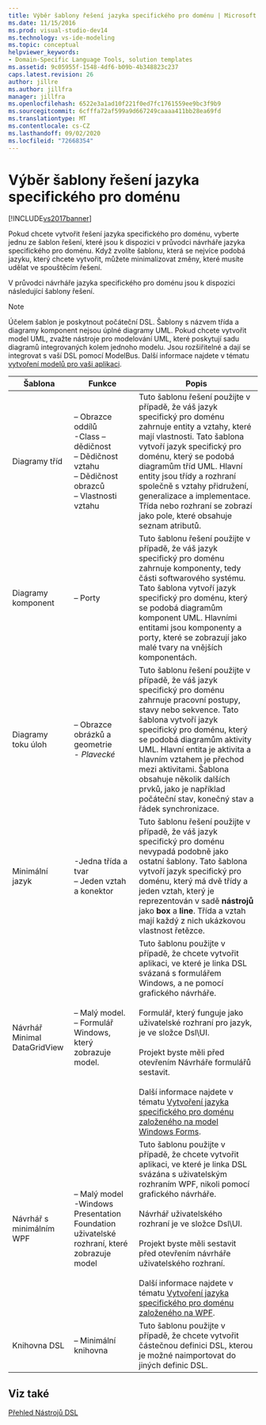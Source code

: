 ```yaml
---
title: Výběr šablony řešení jazyka specifického pro doménu | Microsoft Docs
ms.date: 11/15/2016
ms.prod: visual-studio-dev14
ms.technology: vs-ide-modeling
ms.topic: conceptual
helpviewer_keywords:
- Domain-Specific Language Tools, solution templates
ms.assetid: 9c05955f-1548-4df6-b09b-4b348823c237
caps.latest.revision: 26
author: jillre
ms.author: jillfra
manager: jillfra
ms.openlocfilehash: 6522e3a1ad10f221f0ed7fc1761559ee9bc3f9b9
ms.sourcegitcommit: 6cfffa72af599a9d667249caaaa411bb28ea69fd
ms.translationtype: MT
ms.contentlocale: cs-CZ
ms.lasthandoff: 09/02/2020
ms.locfileid: "72668354"
---
```

# <a name="choosing-a-domain-specific-language-solution-template"></a>Výběr šablony řešení jazyka specifického pro doménu
[!INCLUDE[vs2017banner](../includes/vs2017banner.md)]

Pokud chcete vytvořit řešení jazyka specifického pro doménu, vyberte jednu ze šablon řešení, které jsou k dispozici v průvodci návrháře jazyka specifického pro doménu. Když zvolíte šablonu, která se nejvíce podobá jazyku, který chcete vytvořit, můžete minimalizovat změny, které musíte udělat ve spouštěcím řešení.

 V průvodci návrháře jazyka specifického pro doménu jsou k dispozici následující šablony řešení.

> [!NOTE]
> Účelem šablon je poskytnout počáteční DSL. Šablony s názvem třída a diagramy komponent nejsou úplné diagramy UML. Pokud chcete vytvořit model UML, zvažte nástroje pro modelování UML, které poskytují sadu diagramů integrovaných kolem jednoho modelu. Jsou rozšiřitelné a dají se integrovat s vaší DSL pomocí ModelBus. Další informace najdete v tématu [vytvoření modelů pro vaši aplikaci](../modeling/create-models-for-your-app.md).

|Šablona|Funkce|Popis|
|--------------|--------------|-----------------|
|Diagramy tříd|– Obrazce oddílů<br />-Class – dědičnost<br />– Dědičnost vztahu<br />– Dědičnost obrazců<br />– Vlastnosti vztahu|Tuto šablonu řešení použijte v případě, že váš jazyk specifický pro doménu zahrnuje entity a vztahy, které mají vlastnosti. Tato šablona vytvoří jazyk specifický pro doménu, který se podobá diagramům tříd UML. Hlavní entity jsou třídy a rozhraní společně s vztahy přidružení, generalizace a implementace. Třída nebo rozhraní se zobrazí jako pole, které obsahuje seznam atributů.|
|Diagramy komponent|– Porty|Tuto šablonu řešení použijte v případě, že váš jazyk specifický pro doménu zahrnuje komponenty, tedy části softwarového systému. Tato šablona vytvoří jazyk specifický pro doménu, který se podobá diagramům komponent UML. Hlavními entitami jsou komponenty a porty, které se zobrazují jako malé tvary na vnějších komponentách.|
|Diagramy toku úloh|– Obrazce obrázků a geometrie<br />-   *Plavecké*|Tuto šablonu řešení použijte v případě, že váš jazyk specifický pro doménu zahrnuje pracovní postupy, stavy nebo sekvence. Tato šablona vytvoří jazyk specifický pro doménu, který se podobá diagramům aktivity UML. Hlavní entita je aktivita a hlavním vztahem je přechod mezi aktivitami. Šablona obsahuje několik dalších prvků, jako je například počáteční stav, konečný stav a řádek synchronizace.|
|Minimální jazyk|-Jedna třída a tvar<br />– Jeden vztah a konektor|Tuto šablonu řešení použijte v případě, že váš jazyk specifický pro doménu nevypadá podobně jako ostatní šablony. Tato šablona vytvoří jazyk specifický pro doménu, který má dvě třídy a jeden vztah, který je reprezentován v sadě **nástrojů** jako **box** a **line**. Třída a vztah mají každý z nich ukázkovou vlastnost řetězce.|
|Návrhář Minimal DataGridView|– Malý model.<br />– Formulář Windows, který zobrazuje model.|Tuto šablonu použijte v případě, že chcete vytvořit aplikaci, ve které je linka DSL svázaná s formulářem Windows, a ne pomocí grafického návrháře.<br /><br /> Formulář, který funguje jako uživatelské rozhraní pro jazyk, je ve složce Dsl\UI.<br /><br /> Projekt byste měli před otevřením Návrháře formulářů sestavit.<br /><br /> Další informace najdete v tématu [Vytvoření jazyka specifického pro doménu založeného na model Windows Forms](../modeling/creating-a-windows-forms-based-domain-specific-language.md).|
|Návrhář s minimálním WPF|– Malý model<br />-Windows Presentation Foundation uživatelské rozhraní, které zobrazuje model|Tuto šablonu použijte v případě, že chcete vytvořit aplikaci, ve které je linka DSL svázána s uživatelským rozhraním WPF, nikoli pomocí grafického návrháře.<br /><br /> Návrhář uživatelského rozhraní je ve složce Dsl\UI.<br /><br /> Projekt byste měli sestavit před otevřením návrháře uživatelského rozhraní.<br /><br /> Další informace najdete v tématu [Vytvoření jazyka specifického pro doménu založeného na WPF](../modeling/creating-a-wpf-based-domain-specific-language.md).|
|Knihovna DSL|– Minimální knihovna|Tuto šablonu použijte v případě, že chcete vytvořit částečnou definici DSL, kterou je možné naimportovat do jiných definic DSL.|

## <a name="see-also"></a>Viz také
 [Přehled Nástrojů DSL](../modeling/overview-of-domain-specific-language-tools.md)
